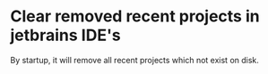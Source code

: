 # Clear removed recent projects in jetbrains IDE's

<!-- Plugin description -->
By startup, it will remove all recent projects which not exist on disk.
<!-- Plugin description end -->
